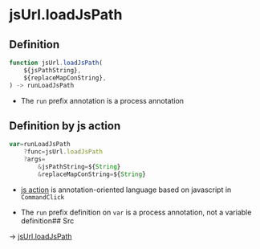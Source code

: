 # jsUrl.loadJsPath

## Definition

```js.js
function jsUrl.loadJsPath(
	${jsPathString},
	${replaceMapConString},
) -> runLoadJsPath
```

- The `run` prefix annotation is a process annotation
## Definition by js action

```js.js
var=runLoadJsPath
	?func=jsUrl.loadJsPath
	?args=
		&jsPathString=${String}
		&replaceMapConString=${String}
```

- [js action](#) is annotation-oriented language based on javascript in `CommandClick`

- The `run` prefix definition on `var` is a process annotation, not a variable definition## Src

-> [jsUrl.loadJsPath](https://github.com/puutaro/CommandClick/blob/master/app/src/main/java/com/puutaro/commandclick/fragment_lib/terminal_fragment/js_interface/JsUrl.kt#L58)


